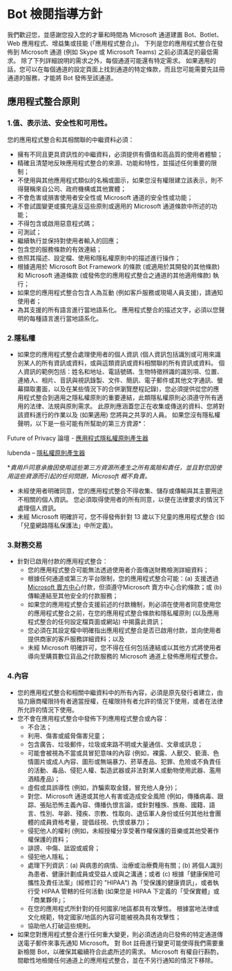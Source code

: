 # <a name="bot-review-guidelines"></a>Bot 檢閱指導方針

我們歡迎您，並感謝您投入您的才華和時間為 Microsoft 通道建置 Bot、Botlet、Web 應用程式、增益集或技能 (「應用程式整合」)。 下列是您的應用程式整合在發佈到 Microsoft 通道 (例如 Skype 或 Microsoft Teams) 之前必須滿足的最低需求。 除了下列詳細說明的需求之外，每個通道可能還有特定需求。 如果適用的話，您可以在每個通道的設定頁面上找到通道的特定條款，而且您可能需要先註冊通道的服務，才能將 Bot 發佈至該通道。

## <a name="app-integration-policies"></a>應用程式整合原則
###  <a name="1-value-representation-security-and-usability"></a>1.值、表示法、安全性和可用性。

您的應用程式整合和其相關聯的中繼資料必須：

- 擁有不同且更具資訊性的中繼資料，必須提供有價值和高品質的使用者體驗；
- 精確且清楚地反映應用程式整合的來源、功能和特性，並描述任何重要的限制；
- 不使用與其他應用程式類似的名稱或圖示，如果您沒有權限建立該表示，則不得聲稱來自公司、政府機構或其他實體；
- 不會危害或損害使用者安全性或 Microsoft 通道的安全性或功能；
- 不會試圖變更或擴充違反這些原則或適用的 Microsoft 通道條款中所述的功能；
- 不得包含或啟用惡意程式碼；
- 可測試；
- 繼續執行並保持對使用者輸入的回應； 
- 包含您的服務條款的有效連結；
- 依照其描述、設定檔、使用和隱私權原則中的描述進行操作；
- 根據適用於 Microsoft Bot Framework 的條款 (或適用於其開發的其他條款) 和 Microsoft 通道條款 (或發佈您的應用程式整合之通道的其他適用條款) 執行；
- 如果您的應用程式整合包含人為互動 (例如客戶服務或現場人員支援)，請通知使用者；
- 為其支援的所有語言進行當地語系化。 應用程式整合的描述文字，必須以您聲明的每種語言進行當地語系化。

### <a name="2--privacy"></a>2.隱私權

- 如果您的應用程式整合處理使用者的個人資訊 (個人資訊包括識別或可用來識別某人的所有資訊或資料，或與這類資訊或資料相關聯的所有資訊或資料。 個人資訊的範例包括：姓名和地址、電話號碼、生物特徵辨識的識別項、位置、連絡人、相片、音訊與視訊錄製、文件、簡訊、電子郵件或其他文字通訊、螢幕擷取畫面，以及在某些情況下的合併瀏覽歷程記錄)，您必須提供從您的應用程式整合到適用之隱私權原則的重要連結，此類隱私權原則必須遵守所有適用的法律、法規與原則需求。 此原則應涵蓋您正在收集或傳送的資料、您將對該資料進行的作業以及 (如果適用) 您將與之共享的人員。 如果您沒有隱私權聲明，以下是一些可能有所幫助的第三方資源*：

Future of Privacy 論壇 - [應用程式隱私權原則產生器](http://www.applicationprivacy.org/do-tools/privacy-policy-generator/)

Iubenda – [隱私權原則產生器](http://www.iubenda.com/en)

*_貴用戶同意承擔因使用這些第三方資源所產生之所有風險和責任，並且對您因使用這些資源而引起的任何問題，Microsoft 概不負責。_
- 未經使用者明確同意，您的應用程式整合不得收集、儲存或傳輸與其主要用途不相關的個人資訊。 您必須取得使用者的所有同意，以便在法律要求的情況下處理個人資訊。 
- 未經 Microsoft 明確許可，您不得發佈針對 13 歲以下兒童的應用程式整合 (如「兒童網路隱私保護法」中所定義)。

### <a name="3--financial-transactions"></a>3.財務交易
- 針對已啟用付款的應用程式整合： 
  - 您的應用程式整合可能無法透過使用者介面傳送財務檢測詳細資料；
  - 根據任何通道或第三方平台限制，您的應用程式整合可能：(a) 支援透過 [Microsoft 賣方中心](https://seller.microsoft.com/)付款，但須遵守Microsoft 賣方中心合約條款；或 (b) 傳輸連結至其他安全的付款服務；
  - 如果您的應用程式整合支援前述的付款機制，則必須在使用者同意使用您的應用程式整合之前，在您的應用程式整合條款和隱私權原則 (以及應用程式整合的任何設定檔頁面或網站) 中揭露此資訊；
  - 您必須在其設定檔中明確指出應用程式整合是否已啟用付款，並向使用者提供商家的客戶服務詳細資料；以及
  - 未經 Microsoft 明確許可，您不得在任何包括連結或以其他方式將使用者導向至購買數位貨品之付款服務的 Microsoft 通道上發佈應用程式整合。

### <a name="4--content"></a>4.內容 
- 您的應用程式整合和相關中繼資料中的所有內容，必須是原先發行者建立，由協力廠商權限持有者適當授權，在權限持有者允許的情況下使用，或者在法律所允許的情況下使用。
- 您不會在應用程式整合中發佈下列應用程式整合或內容： 
  - 不合法；
  - 利用、傷害或威脅傷害兒童；
  - 包含廣告、垃圾郵件，垃圾或來路不明或大量通信、文章或訊息；
  - 可能會被視為不當或具冒犯意味的內容 (例如，裸露、人獸交、褻瀆、色情圖片或成人內容、圖形或無端暴力、菸草產品、犯罪、危險或不負責任的活動、毒品、侵犯人權、製造武器或非法對某人或動物使用武器、濫用酒精產品)；
  - 虛假或具誤導性 (例如，詐騙索取金錢，冒充他人身分)；
  - 對您、Microsoft 通道或其他人有害或造成安全風險 (例如，傳播病毒、跟踪、張貼恐怖主義內容、傳播仇恨言論，或針對種族、族裔、國籍、語言、性別、年齡、殘疾、宗教、性取向、退伍軍人身份或任何其他社會團體的成員資格考量，提倡歧視、仇恨或暴力)；
  - 侵犯他人的權利 (例如，未經授權分享受著作權保護的音樂或其他受著作權保護的資料；
  - 誹謗、中傷、詆毀或威脅；
  - 侵犯他人隱私； 
  - 處理下列資訊：(a) 與病患的病情、治療或治療費用有關；(b) 將個人識別為患者、健康計劃成員或受益人或與之溝通；或者 (c) 根據「健康保險可攜性及責任法案」(經修訂的 "HIPAA") 為「受保護的健康資訊」，或者執行受 HIPAA 管轄的任何活動 (如果您是 HIPAA 下定義的「受保實體」或「商業夥伴」；
  - 在您的應用程式所針對的任何國家/地區都具有攻擊性。 根據當地法律或文化規範，特定國家/地區的內容可能被視為具有攻擊性；
  - 協助他人打破這些規則。 
- 如果您對應用程式整合進行任何重大變更，則必須透過向已發佈的特定通道傳送電子郵件來事先通知 Microsoft。  對 Bot 註冊進行變更可能使得我們需要重新檢閱 Bot，以確保其繼續符合此處所述的需求。  Microsoft 有權自行斟酌，間歇性地檢閱任何通道上的應用程式整合，並在不另行通知的情況下移除。
